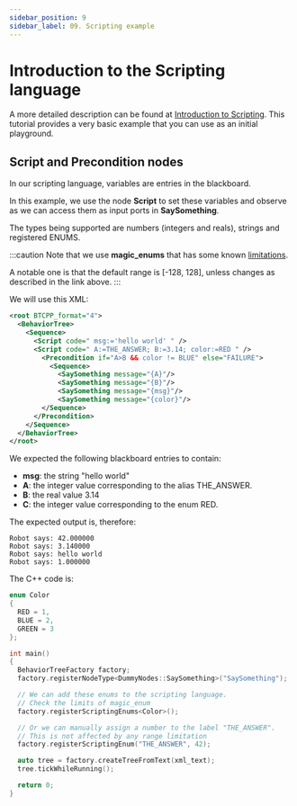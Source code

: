 ```yaml
---
sidebar_position: 9
sidebar_label: 09. Scripting example
---
```


# Introduction to the Scripting language

A more detailed description can be found
at [Introduction to Scripting](guides/scripting.md).
This tutorial provides a very basic example that you can use 
as an initial playground.

## Script and Precondition nodes

In our scripting language, variables are entries in the
blackboard.

In this example, we use the node **Script** to set these 
variables and observe as we can access them as input ports
in **SaySomething**.

The types being supported are numbers (integers and reals),
strings and registered ENUMS.

:::caution
Note that we use **magic_enums** that has some known 
[limitations](https://github.com/Neargye/magic_enum/blob/master/doc/limitations.md).

A notable one is that the default range is [-128, 128], unless
changes as described in the link above.
:::

We will use this XML:

```xml
<root BTCPP_format="4">
  <BehaviorTree>
    <Sequence>
      <Script code=" msg:='hello world' " />
      <Script code=" A:=THE_ANSWER; B:=3.14; color:=RED " />
        <Precondition if="A>B && color != BLUE" else="FAILURE">
          <Sequence>
            <SaySomething message="{A}"/>
            <SaySomething message="{B}"/>
            <SaySomething message="{msg}"/>
            <SaySomething message="{color}"/>
        </Sequence>
      </Precondition>
    </Sequence>
  </BehaviorTree>
</root>
```

We expected the following blackboard entries to contain:

- **msg**: the string "hello world"
- **A**: the integer value corresponding to the alias THE_ANSWER.
- **B**: the real value 3.14
- **C**: the integer value corresponding to the enum RED.

The expected output is, therefore:

```console
Robot says: 42.000000
Robot says: 3.140000
Robot says: hello world
Robot says: 1.000000
```

The C++ code is:

```cpp
enum Color
{
  RED = 1,
  BLUE = 2,
  GREEN = 3
};

int main()
{
  BehaviorTreeFactory factory;
  factory.registerNodeType<DummyNodes::SaySomething>("SaySomething");

  // We can add these enums to the scripting language.
  // Check the limits of magic_enum
  factory.registerScriptingEnums<Color>();

  // Or we can manually assign a number to the label "THE_ANSWER".
  // This is not affected by any range limitation
  factory.registerScriptingEnum("THE_ANSWER", 42);

  auto tree = factory.createTreeFromText(xml_text);
  tree.tickWhileRunning();

  return 0;
}
```